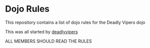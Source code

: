 Dojo Rules
==========

This repository contains a list of dojo rules for the Deadly Vipers dojo

This was all started by [deadlyvipers](https://github.com/deadlyvipers)

ALL MEMBERS SHOULD READ THE RULES
